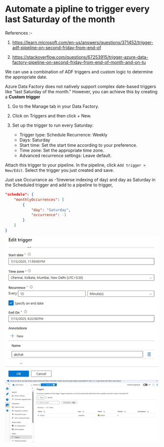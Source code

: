 # Automate a pipline to trigger every last Saturday of the month

References :-
1. https://learn.microsoft.com/en-us/answers/questions/371452/trigger-adf-pipeline-on-second-friday-from-end-of

2. https://stackoverflow.com/questions/67253915/trigger-azure-data-factory-pipeline-on-second-friday-from-end-of-month-and-on-tu

We can use a combination of ADF triggers and custom logic to determine the appropriate date.

Azure Data Factory does not natively support complex date-based triggers like "last Saturday of the month." However, you can achieve this by creating a **Custom trigger**

1. Go to the Manage tab in your Data Factory.

2. Click on Triggers and then click + New.

3. Set up the trigger to run every Saturday:

    - Trigger type: Schedule
    Recurrence: Weekly
    - Days: Saturday
    - Start time: Set the start time according to your preference.
    - Time zone: Set the appropriate time zone.
    - Advanced recurrence settings: Leave default.

Attach this trigger to your pipeline. In the pipeline, click `Add trigger > New/Edit`.
    Select the trigger you just created and save.

Just use Occurrance as -1(reverse indexing of day) and day as Saturday in the Scheduled trigger and add to a pipeline to trigger,
```json
"schedule": {
    "monthlyOccurrences": [
        {
            "day": "Saturday",
            "occurrence": -1
        }
    ]
}
```


![](task.4.jpg)
![](task..4.jpg)